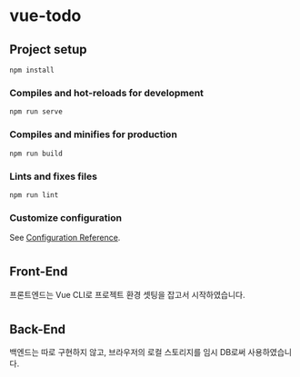 # vue-todo

## Project setup
```
npm install
```

### Compiles and hot-reloads for development
```
npm run serve
```

### Compiles and minifies for production
```
npm run build
```

### Lints and fixes files
```
npm run lint
```

### Customize configuration
See [Configuration Reference](https://cli.vuejs.org/config/).
   
   
   
#
## Front-End
프론트엔드는 Vue CLI로 프로젝트 환경 셋팅을 잡고서 시작하였습니다.
   
   
   
#
## Back-End
백엔드는 따로 구현하지 않고, 브라우저의 로컬 스토리지를 임시 DB로써 사용하였습니다.